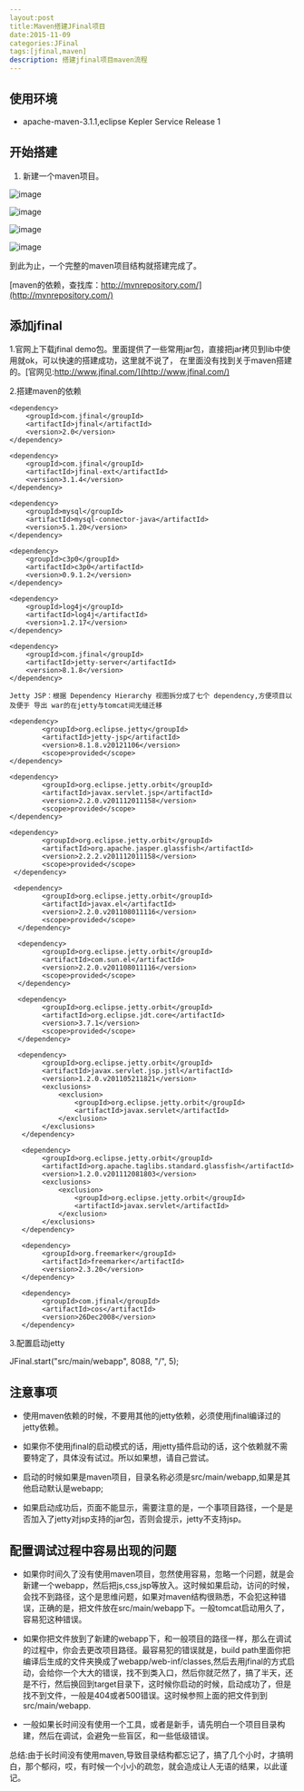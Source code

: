 ```yaml
---
layout:post
title:Maven搭建JFinal项目
date:2015-11-09
categories:JFinal
tags:[jfinal,maven]
description: 搭建jfinal项目maven流程
---
```


## 使用环境

- apache-maven-3.1.1,eclipse Kepler Service Release 1


## 开始搭建

1. 新建一个maven项目。

  ![image](http://xsf1005.github.io/img/2015-11-09-jfinal/1.png)

  ![image](http://xsf1005.github.io/img/2015-11-09-jfinal/2.png)

  ![image](http://xsf1005.github.io/img/2015-11-09-jfinal/3.png)

  ![image](http://xsf1005.github.io/img/2015-11-09-jfinal/4.png)
 
  到此为止，一个完整的maven项目结构就搭建完成了。
 
  [maven的依赖，查找库：http://mvnrepository.com/](http://mvnrepository.com/)

## 添加jfinal

   1.官网上下载jfinal demo包。里面提供了一些常用jar包，直接把jar拷贝到lib中使用就ok，可以快速的搭建成功，这里就不说了，
在里面没有找到关于maven搭建的。[官网见:http://www.jfinal.com/](http://www.jfinal.com/)
	
   2.搭建maven的依赖
  
  	<dependency>	
		<groupId>com.jfinal</groupId>
		<artifactId>jfinal</artifactId>
		<version>2.0</version>
  	</dependency>
  
  	<dependency>
		<groupId>com.jfinal</groupId>
		<artifactId>jfinal-ext</artifactId>
		<version>3.1.4</version>
	</dependency>    
  
	<dependency>
		<groupId>mysql</groupId>
		<artifactId>mysql-connector-java</artifactId>
		<version>5.1.20</version>
	</dependency>  

	<dependency>
		<groupId>c3p0</groupId>
		<artifactId>c3p0</artifactId>
		<version>0.9.1.2</version>
	</dependency>
  
	<dependency>
		<groupId>log4j</groupId>
		<artifactId>log4j</artifactId>
		<version>1.2.17</version>
	</dependency>
  
	<dependency>
		<groupId>com.jfinal</groupId>
		<artifactId>jetty-server</artifactId>
		<version>8.1.8</version>
	</dependency>
  
	Jetty JSP：根据 Dependency Hierarchy 视图拆分成了七个 dependency,方便项目以及便于 导出 war的在jetty与tomcat间无缝迁移 

	<dependency>
	        <groupId>org.eclipse.jetty</groupId>
	        <artifactId>jetty-jsp</artifactId>
	        <version>8.1.8.v20121106</version>
	        <scope>provided</scope>
	</dependency>
    
	<dependency>
	        <groupId>org.eclipse.jetty.orbit</groupId>
	        <artifactId>javax.servlet.jsp</artifactId>
	        <version>2.2.0.v201112011158</version>
	        <scope>provided</scope>
	</dependency>
  
	<dependency>
	        <groupId>org.eclipse.jetty.orbit</groupId>
	        <artifactId>org.apache.jasper.glassfish</artifactId>
	        <version>2.2.2.v201112011158</version>
	        <scope>provided</scope>
	 </dependency>
  
	 <dependency>
	        <groupId>org.eclipse.jetty.orbit</groupId>
	        <artifactId>javax.el</artifactId>
	        <version>2.2.0.v201108011116</version>
	        <scope>provided</scope>
	  </dependency>
  
	  <dependency>
	        <groupId>org.eclipse.jetty.orbit</groupId>
	        <artifactId>com.sun.el</artifactId>
	        <version>2.2.0.v201108011116</version>
	        <scope>provided</scope>
	  </dependency>
  
	  <dependency>
	        <groupId>org.eclipse.jetty.orbit</groupId>
	        <artifactId>org.eclipse.jdt.core</artifactId>
	        <version>3.7.1</version>
	        <scope>provided</scope>
	  </dependency>
  
	  <dependency>
	        <groupId>org.eclipse.jetty.orbit</groupId>
	        <artifactId>javax.servlet.jsp.jstl</artifactId>
	        <version>1.2.0.v201105211821</version>
	        <exclusions>
	            <exclusion>
	                <groupId>org.eclipse.jetty.orbit</groupId>
	                <artifactId>javax.servlet</artifactId>
	            </exclusion>
	        </exclusions>
	   </dependency>
  
	   <dependency>
	        <groupId>org.eclipse.jetty.orbit</groupId>
	        <artifactId>org.apache.taglibs.standard.glassfish</artifactId>
	        <version>1.2.0.v201112081803</version>
	        <exclusions>
	            <exclusion>
	                <groupId>org.eclipse.jetty.orbit</groupId>
	                <artifactId>javax.servlet</artifactId>
	            </exclusion>
	        </exclusions>
	   </dependency>
  	        
	   <dependency>
	        <groupId>org.freemarker</groupId>
	        <artifactId>freemarker</artifactId>
	        <version>2.3.20</version>
	   </dependency>
  
	   <dependency>
	        <groupId>com.jfinal</groupId>
	        <artifactId>cos</artifactId>
	        <version>26Dec2008</version>
	   </dependency> 

   3.配置启动jetty
	
   JFinal.start("src/main/webapp", 8088, "/", 5);

## 注意事项

- 使用maven依赖的时候，不要用其他的jetty依赖，必须使用jfinal编译过的jetty依赖。

- 如果你不使用jfinal的启动模式的话，用jetty插件启动的话，这个依赖就不需要特定了，具体没有试过。所以如果想，请自己尝试。

- 启动的时候如果是maven项目，目录名称必须是src/main/webapp,如果是其他启动默认是webapp;

- 如果启动成功后，页面不能显示，需要注意的是，一个事项目路径，一个是是否加入了jetty对jsp支持的jar包，否则会提示，jetty不支持jsp。

## 配置调试过程中容易出现的问题

- 如果你时间久了没有使用maven项目，忽然使用容易，忽略一个问题，就是会新建一个webapp，然后把js,css,jsp等放入。这时候如果启动，访问的时候，会找不到路径，这个是思维问题，如果对maven结构很熟悉，不会犯这种错误，正确的是，把文件放在src/main/webapp下。一般tomcat启动用久了，容易犯这种错误。

- 如果你把文件放到了新建的webapp下，和一般项目的路径一样，那么在调试的过程中，你会去更改项目路径。最容易犯的错误就是，build path里面你把编译后生成的文件夹换成了webapp/web-inf/classes,然后去用jfinal的方式启动，会给你一个大大的错误，找不到类入口，然后你就茫然了，搞了半天，还是不行，然后换回到target目录下，这时候你启动的时候，启动成功了，但是找不到文件，一般是404或者500错误。这时候参照上面的把文件到到src/main/webapp.

- 一般如果长时间没有使用一个工具，或者是新手，请先明白一个项目目录构建，然后在调试，会避免一些盲区，和一些低级错误。


 总结:由于长时间没有使用maven,导致目录结构都忘记了，搞了几个小时，才搞明白，那个郁闷，哎，有时候一个小小的疏忽，就会造成让人无语的结果，以此谨记。





